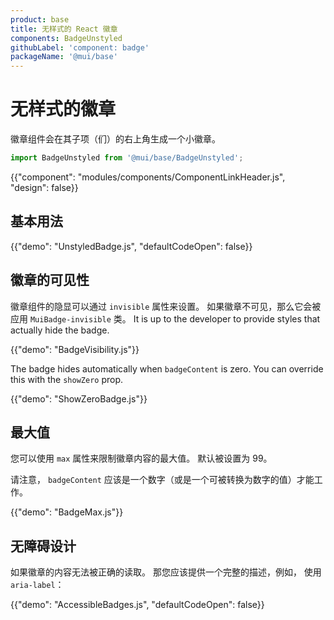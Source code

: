 ```yaml
---
product: base
title: 无样式的 React 徽章
components: BadgeUnstyled
githubLabel: 'component: badge'
packageName: '@mui/base'
---
```


# 无样式的徽章

<p class="description">徽章组件会在其子项（们）的右上角生成一个小徽章。</p>

```js
import BadgeUnstyled from '@mui/base/BadgeUnstyled';
```

{{"component": "modules/components/ComponentLinkHeader.js", "design": false}}

## 基本用法

{{"demo": "UnstyledBadge.js", "defaultCodeOpen": false}}

## 徽章的可见性

徽章组件的隐显可以通过 `invisible` 属性来设置。 如果徽章不可见，那么它会被应用 `MuiBadge-invisible` 类。 It is up to the developer to provide styles that actually hide the badge.

{{"demo": "BadgeVisibility.js"}}

The badge hides automatically when `badgeContent` is zero. You can override this with the `showZero` prop.

{{"demo": "ShowZeroBadge.js"}}

## 最大值

您可以使用 `max` 属性来限制徽章内容的最大值。 默认被设置为 99。

请注意， `badgeContent` 应该是一个数字（或是一个可被转换为数字的值）才能工作。

{{"demo": "BadgeMax.js"}}

## 无障碍设计

如果徽章的内容无法被正确的读取。 那您应该提供一个完整的描述，例如， 使用 `aria-label`：

{{"demo": "AccessibleBadges.js", "defaultCodeOpen": false}}
